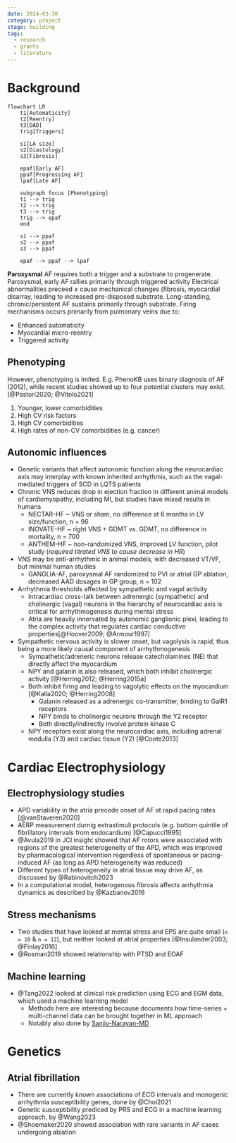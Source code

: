 ```yaml
---
date: 2024-03-30
category: project
stage: building
tags:
  - research
  - grants
  - literature
---
```


# Background

```mermaid
flowchart LR
	t1[Automaticity]
	t2[Reentry]
	t3[DAD]
	trig[Triggers]
	
	s1[LA size]
	s2[Diastology]
	s3[Fibrosis]
	
	epaf[Early AF]
	ppaf[Progressing AF]
	lpaf[Late AF]
	
	subgraph focus [Phenotyping]
	t1 --> trig
	t2 --> trig
	t3 --> trig
	trig --> epaf
	end
	
	s1 --> ppaf
	s2 --> ppaf
	s3 --> ppaf
	
	epaf --> ppaf --> lpaf
```

__Paroxysmal__ AF requires both a trigger and a substrate to progenerate. 
Paroxysmal, early AF rallies primarily through triggered activity
Electrical abnormalities preceed ± cause mechanical changes (fibrosis, myocardial disarray, leading to increased pre-disposed substrate.
Long-standing, chronic/persistent AF sustains primarily through substrate.
Firing mechanisms occurs primarily from pulmonary veins due to:

 -   Enhanced automaticity
 -   Myocardial micro-reentry
 -   Triggered activity

## Phenotyping

However, phenotyping is lmited.
E.g. PhenoKB uses binary diagnosis of AF (2012), while recent studies showed up to four potential clusters may exist. [@Pastori2020; @Vitolo2021]

1. Younger, lower comorbidities
2. High CV risk factors
3. High CV comorbidities
4. High rates of non-CV comorbidities (e.g. cancer)

## Autonomic influences

- Genetic variants that affect autonomic function along the neurocardiac axis may interplay with known inherited arrhythmis, such as the vagal-mediated triggers of SCD in LQTS patients
- Chronic VNS reduces drop in ejection fraction in different animal models of cardiomyopathy, including MI, but studies have mixed results in humans
	- NECTAR-HF ~ VNS or sham, no difference at 6 months in LV size/function, n = 96
	- INOVATE-HF ~ right VNS + GDMT vs. GDMT, no difference in mortality, n = 700
	- ANTHEM-HF ~ non-randomized VNS, improved LV function, pilot study (*required titrated VNS to cause decrease in HR*)
- VNS may be anti-arrhythmic in animal models, with decreased VT/VF, but minimal human studies
	- GANGLIA-AF, paroxysmal AF randomized to PVI or atrial GP ablation, decreased AAD dosages in GP group, n = 102
- Arrhythmia thresholds affected by sympathetic and vagal activity 
	- Intracardiac cross-talk between adrenergic (sympathetic) and cholinergic (vagal) neurons in the hierarchy of neurocardiac axis is critical for arrhythmogenesis during mental stress
	- Atria are heavily innervated by autonomic ganglionic plexi, leading to the complex activity that regulates cardiac conductive properties[@Hoover2009; @Armour1997] 
- Sympathetic nervous activity is slower onset, but vagolysis is rapid, thus being a more likely causal component of arrhythmogenesis
	- Sympathetic/adreneric neurons release catecholamines (NE) that directly affect the myocardium
	- NPY and galanin is also released, which both inhibit cholinergic activity [@Herring2012; @Herring2015a]
	- Both inhibit firing and leading to vagolytic effects on the myocardium [@Kalla2020; @Herring2008] 
		- Galanin released as a adrenergic co-transmitter, binding to GalR1 receptors
		- NPY binds to cholinergic neurons through the Y2 receptor
		- Both directly/indirectly involve protein kinase C
	- NPY receptors exist along the neurocardiac axis, including adrenal medulla (Y3) and cardiac tissue (Y2) [@Coote2013] 

# Cardiac Electrophysiology

## Electrophysiology studies

- APD variability in the atria precede onset of AF at rapid pacing rates [@vanStaveren2020]
- AERP measurement durnig extrastimuli protocols (e.g. bottom quintile of fibrillatory intervals from endocardium) [@Capucci1995]
- @Avula2019 in JCI insight showed that AF rotors were associated with regions of the greatest heterogeneity of the APD, which was improved by pharmacological intervention regardless of spontaneous or pacing-induced AF (as long as APD heterogeneity was reduced)
- Different types of heterogeneity in atrial tissue may drive AF, as discussed by @Rabinovitch2023
- In a computational model, heterogenous fibrosis affects arrhythmia dynamics as described by @Kazbanov2016

## Stress mechanisms

- Two studies that have looked at mental stress and EPS are quite small (`n = 10` & `n = 12`), but neither looked at atrial properties [@Insulander2003; @Finlay2016]
- @Rosman2019 showed relationship with PTSD and EOAF

## Machine learning

- @Tang2022 looked at clinical risk prediction using ECG and EGM data, which used a machine learning model
	- Methods here are interesting because documents how time-series + multi-channel data can be brought together in ML approach
	- Notably also done by [Sanjiv-Narayan-MD](Sanjiv-Narayan-MD.md)

# Genetics

## Atrial fibrillation

- There are currently known associations of ECG intervals and monogenic arrhythmia susceptibility genes, done by @Choi2021
- Genetic susceptibility prediced by PRS and ECG in a machine learning approach, by @Wang2023
- @Shoemaker2020 showed association with rare variants in AF cases undergoing ablation

